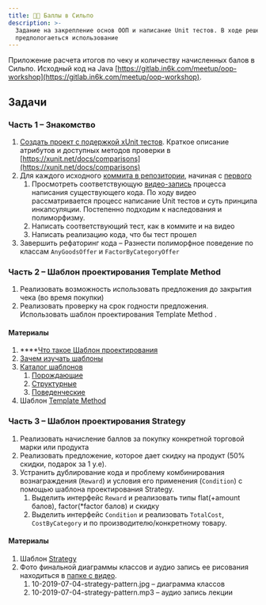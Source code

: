 ```yaml
---
title: 👨‍💻 Баллы в Сильпо
description: >-
  Задание на закрепление основ ООП и написание Unit тестов. В ходе решения
  предпологаеться использование
---
```


Приложение расчета итогов по чеку и количеству начисленных балов в Сильпо. Исходный код на Java [https://gitlab.in6k.com/meetup/oop-workshop](https://gitlab.in6k.com/meetup/oop-workshop). 

## Задачи

### Часть 1 – Знакомство

1. [Создать проект с подержкой xUnit тестов](https://docs.microsoft.com/ru-ru/dotnet/core/testing/unit-testing-with-dotnet-test). Краткое описание атрибутов и доступных методов проверки в [https://xunit.net/docs/comparisons](https://xunit.net/docs/comparisons)
2. Для каждого исходного [коммита в репозитории](https://gitlab.in6k.com/meetup/oop-workshop/-/commits/master), начиная с [первого](https://gitlab.in6k.com/meetup/oop-workshop/-/commit/1642d713b5d364c716281ccbe485fc9c300e115f) 
   1. Просмотреть соответствующую [видео-запись](https://nas.in6k.com/share.cgi?ssid=08fToBx) процесса написания существующего кода. По ходу видео рассматривается процесс написание Unit тестов и суть принципа инкапсуляции. Постепенно подходим к наследования и полиморфизму.  
   2. Написать соответствующий тест, как в коммите и на видео
   3. Написать реализацию кода, что бы тест прошел
3. Завершить рефаторинг кода – Разнести полиморфное поведение по классам `AnyGoodsOffer` и `FactorByCategoryOffer`

### Часть 2 – Шаблон проектирования Template Method

1. Реализовать возможность использовать предложения до закрытия чека \(во время покупки\)
2. Реализовать проверку на срок годности предложения. Использовать шаблон проектирования Template Method .

#### **Материалы**

1. \*\*\*\*[Что такое Шаблон проектирования](https://refactoring.guru/design-patterns/what-is-pattern)
2. [Зачем изучать шаблоны](https://refactoring.guru/design-patterns/why-learn-patterns)
3. [Каталог шаблонов](https://refactoring.guru/design-patterns/catalog)
   1. [Порождающие](https://refactoring.guru/design-patterns/creational-patterns)
   2. [Структурные](https://refactoring.guru/design-patterns/structural-patterns)
   3. [Поведенческие](https://refactoring.guru/design-patterns/behavioral-patterns)
4. Шаблон [Template Method](https://refactoring.guru/design-patterns/template-method)

### **Часть 3 – Шаблон проектирования Strategy**

1. Реализовать начисление баллов за покупку конкретной торговой марки или продукта
2. Реализовать предложение, которое дает скидку на продукт \(50% скидки, подарок за 1 у.е\).
3. Устранить дублирование кода и проблему комбинирования вознаграждения \(`Reward`\) и условия его применения \(`Condition`\) с помощью шаблона проектирования Strategy.
   1. Выделить интерфейс `Reward` и реализовать типы flat\(+amount балов\), factor\(\*factor балов\) и скидку
   2. Выделить интерфейс `Condition` и реализовать `TotalCost`, `CostByCategory` и по производителю/конкретному товару.

#### Материалы

1. Шаблон [Strategy](https://sourcemaking.com/design_patterns/strategy)
2. Фото финальной диаграммы классов и аудио запись ее рисования находиться в [папке с видео](https://nas.in6k.com/share.cgi?ssid=08fToBx). 
   1. 10-2019-07-04-strategy-pattern.jpg – диаграмма классов
   2. 10-2019-07-04-strategy-pattern.mp3 – аудио запись лекции



